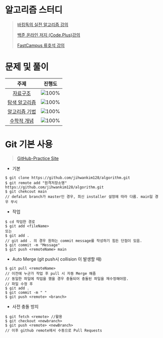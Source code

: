 # 알고리즘 스터디
> [바킹독의 실전 알고리즘 강의](https://www.youtube.com/playlist?list=PLtqbFd2VIQv4O6D6l9HcD732hdrnYb6CY)
> 
> [백준 온라인 저지 (Code.Plus)강의](https://code.plus/)
> 
> [FastCampus 류호석 강의](https://fastcampus.co.kr/)

# 문제 및 풀이
 주제 | 진행도 |  
 :--: | :--: |
[자료구조](/자료구조/solution.md) | ![100%](https://progress-bar.dev/19/?scale=61&title=progress&width=500&color=babaca&suffix=/61) |
[탐색 알고리즘](/탐색/solution.md) | ![100%](https://progress-bar.dev/6/?scale=88&title=progress&width=500&color=babaca&suffix=/88) |
[알고리즘 기법](/알고리즘기법/solution.md) | ![100%](https://progress-bar.dev/1/?scale=40&title=progress&width=500&color=babaca&suffix=/10) |
[수학적 개념](/수학/solution.md) | ![100%](https://progress-bar.dev/0/?scale=40&title=progress&width=500&color=babaca&suffix=/10) |

# Git 기본 사용
> [GitHub-Practice Site](https://learngitbranching.js.org/?locale=ko)
+ 기본
```
$ git clone https://github.com/jihwankim128/algorithm.git
$ git remote add "원격저장소명" https://github.com/jihwankim128/algorithm.git
$ git chekcout main    
// defalut branch가 master인 경우, 최신 installer 설정에 따라 다름. main일 경우 무시
```
+ 작업
```
$ cd 작업한 경로
$ git add <fileName> 
또는
$ git add . 
// git add . 의 경우 원하는 commit message를 작성하기 힘든 단점이 있음.
$ git commit -m "Message"
$ git push <remoteName> main
```
+ Auto Merge (git push시 collision 이 발생할 때)
```
$ git pull <remoteName>  
// 이전에 누군가 작업 후 pull 시 자동 Merge 해줌
// 동일한 파일에 작업을 했을 경우 충돌되어 충돌된 파일을 재수정해야함.
// 파일 수정 후
$ git add .
$ git commit -m " "
$ git push <remote> <branch>
```
+ 사전 충돌 방지
```
$ git fetch <remote> //활용
$ git checkout <newbranch>
$ git push <remote> <newBranch>
// 이후 github remote에서 수동으로 Pull Requests
```
